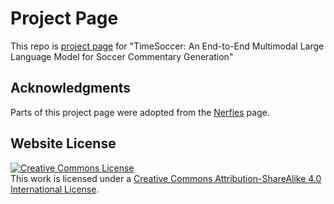 # Project Page

This repo is [project page](https://vpx-ecnu.github.io/TimeSoccer-Website/) for "TimeSoccer: An End-to-End Multimodal Large Language Model for Soccer Commentary Generation"

## Acknowledgments
Parts of this project page were adopted from the [Nerfies](https://nerfies.github.io/) page.

## Website License
<a rel="license" href="http://creativecommons.org/licenses/by-sa/4.0/"><img alt="Creative Commons License" style="border-width:0" src="https://i.creativecommons.org/l/by-sa/4.0/88x31.png" /></a><br />This work is licensed under a <a rel="license" href="http://creativecommons.org/licenses/by-sa/4.0/">Creative Commons Attribution-ShareAlike 4.0 International License</a>.